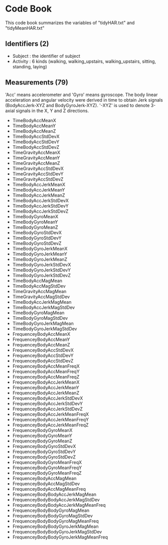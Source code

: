 # Code Book

This code book summarizes the variables of "tidyHAR.txt" and "tidyMeanHAR.txt"

## Identifiers (2)

* Subject : the identifier of subject
* Activity : 6 kinds (walking, walking_upstairs, walking_upstairs, sitting, standing, laying)

## Measurements (79)

'Acc' means accelerometer and 'Gyro' means gyroscope. 
The body linear acceleration and angular velocity were derived in time to obtain Jerk signals (BodyAccJerk-XYZ and BodyGyroJerk-XYZ). 
'-XYZ' is used to denote 3-axial signals in the X, Y and Z directions.

* TimeBodyAccMeanX
* TimeBodyAccMeanY
* TimeBodyAccMeanZ
* TimeBodyAccStdDevX
* TimeBodyAccStdDevY
* TimeBodyAccStdDevZ
* TimeGravityAccMeanX
* TimeGravityAccMeanY
* TimeGravityAccMeanZ
* TimeGravityAccStdDevX
* TimeGravityAccStdDevY
* TimeGravityAccStdDevZ
* TimeBodyAccJerkMeanX
* TimeBodyAccJerkMeanY
* TimeBodyAccJerkMeanZ
* TimeBodyAccJerkStdDevX
* TimeBodyAccJerkStdDevY
* TimeBodyAccJerkStdDevZ
* TimeBodyGyroMeanX
* TimeBodyGyroMeanY
* TimeBodyGyroMeanZ
* TimeBodyGyroStdDevX
* TimeBodyGyroStdDevY
* TimeBodyGyroStdDevZ
* TimeBodyGyroJerkMeanX
* TimeBodyGyroJerkMeanY
* TimeBodyGyroJerkMeanZ
* TimeBodyGyroJerkStdDevX
* TimeBodyGyroJerkStdDevY
* TimeBodyGyroJerkStdDevZ
* TimeBodyAccMagMean
* TimeBodyAccMagStdDev
* TimeGravityAccMagMean
* TimeGravityAccMagStdDev
* TimeBodyAccJerkMagMean
* TimeBodyAccJerkMagStdDev
* TimeBodyGyroMagMean
* TimeBodyGyroMagStdDev
* TimeBodyGyroJerkMagMean
* TimeBodyGyroJerkMagStdDev
* FrequenceyBodyAccMeanX
* FrequenceyBodyAccMeanY
* FrequenceyBodyAccMeanZ
* FrequenceyBodyAccStdDevX
* FrequenceyBodyAccStdDevY
* FrequenceyBodyAccStdDevZ
* FrequenceyBodyAccMeanFreqX
* FrequenceyBodyAccMeanFreqY
* FrequenceyBodyAccMeanFreqZ
* FrequenceyBodyAccJerkMeanX
* FrequenceyBodyAccJerkMeanY
* FrequenceyBodyAccJerkMeanZ
* FrequenceyBodyAccJerkStdDevX
* FrequenceyBodyAccJerkStdDevY
* FrequenceyBodyAccJerkStdDevZ
* FrequenceyBodyAccJerkMeanFreqX
* FrequenceyBodyAccJerkMeanFreqY
* FrequenceyBodyAccJerkMeanFreqZ
* FrequenceyBodyGyroMeanX
* FrequenceyBodyGyroMeanY
* FrequenceyBodyGyroMeanZ
* FrequenceyBodyGyroStdDevX
* FrequenceyBodyGyroStdDevY
* FrequenceyBodyGyroStdDevZ
* FrequenceyBodyGyroMeanFreqX
* FrequenceyBodyGyroMeanFreqY
* FrequenceyBodyGyroMeanFreqZ
* FrequenceyBodyAccMagMean
* FrequenceyBodyAccMagStdDev
* FrequenceyBodyAccMagMeanFreq
* FrequenceyBodyBodyAccJerkMagMean
* FrequenceyBodyBodyAccJerkMagStdDev
* FrequenceyBodyBodyAccJerkMagMeanFreq
* FrequenceyBodyBodyGyroMagMean
* FrequenceyBodyBodyGyroMagStdDev
* FrequenceyBodyBodyGyroMagMeanFreq
* FrequenceyBodyBodyGyroJerkMagMean
* FrequenceyBodyBodyGyroJerkMagStdDev
* FrequenceyBodyBodyGyroJerkMagMeanFreq
